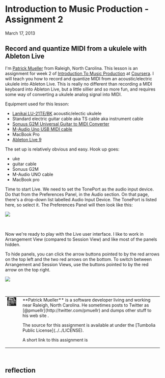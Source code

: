 Introduction to Music Production - Assignment 2
================================================================================

March 17, 2013

Record and quantize MIDI from a ukulele with Ableton Live
--------------------------------------------------------------------------------

I'm [Patrick Mueller](http://muellerware.org) from Raleigh, North Carolina.
This lesson is an assignment for week 2 of 
[Introduction To Music Production](https://class.coursera.org/musicproduction-001/class/index) 
at [Coursera](http://coursera.org). 
I will teach you how to record and quantize MIDI from an acoustic/electric 
ukulele into Ableton Live.
This is really no different than recording a MIDI keyboard
into Ableton Live, but a little sillier and so more fun, and requires some
way of converting a ukulele analog signal into MIDI.

Equipment used for this lesson:

* [Lanikai LU-21TE/BK](http://lanikaiukes.com/laniblog/ukuleles/discontinued/lu-21tebk-tenor-size-ae-black-ukulele/) acoustic/electic ukulele
* Standard electric guitar cable aka TS cable aka instrument cable
* [Sonuus G2M Universal Guitar to MIDI Converter](http://www.sonuus.com/products_g2m.html)
* [M-Audio Uno USB MIDI cable](http://www.m-audio.com/products/en_us/Uno.html)
* MacBook Pro
* [Ableton Live 9](https://www.ableton.com/en/live/)

The set up is relatively obvious and easy.  Hook up goes:

* uke
* guitar cable
* Sonuus G2M
* M-Audio UNO cable
* MacBook pro

Time to start Live.  We need to set the TonePort as the audio input device.
Do that from the Preferences Panel, in the Audio section.  On that page, there's a
drop-down list labelled Audio Input Device.  The TonePort is listed here, so
select it.  The Preferences Panel will then look like this:

<img src="images/Live-Preferences.png">

&nbsp;

Now we're ready to play with the Live user interface.  I like to work in 
Arrangement View (compared to Session View) and like most of the panels hidden.

To hide panels, you can click the arrow buttons pointed to by the red arrows
on the top left and the two red arrows on the bottom.  To switch between 
Arrangement and Session Views,
use the buttons pointed to by the red arrow on the top right.

<img src="images/Live-1-Initial-View.png">

&nbsp;

<!-- ======================================================================= -->

<p>
<table>
<tr>
<td valign=top><img src="../../res/icon-128.png">
<td valign=top style="padding-left:1em;" >**Patrick Mueller** is a software developer living and working near Raleigh,
North Carolina.  He sometimes posts to Twitter as 
[@pmuellr](http://twitter.com/pmuellr) and dumps other stuff to his web site
<http://muellerware.org> .
<p>The source for this assignment is available at <https://github.com/pmuellr/mooc> 
under the [Tumbolia Public License](../../LICENSE).
<p>A short link to this assignment is <http://goo.gl/0lb7v>
</table>

&nbsp;

reflection
--------------------------------------------------------------------------------

